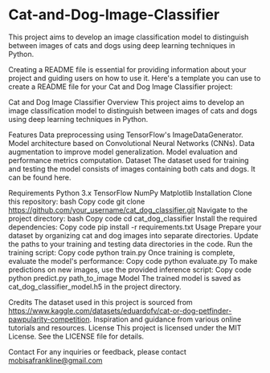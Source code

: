 # Cat-and-Dog-Image-Classifier
This project aims to develop an image classification model to distinguish between images of cats and dogs using deep learning techniques in Python.

Creating a README file is essential for providing information about your project and guiding users on how to use it. Here's a template you can use to create a README file for your Cat and Dog Image Classifier project:

Cat and Dog Image Classifier
Overview
This project aims to develop an image classification model to distinguish between images of cats and dogs using deep learning techniques in Python.

Features
Data preprocessing using TensorFlow's ImageDataGenerator.
Model architecture based on Convolutional Neural Networks (CNNs).
Data augmentation to improve model generalization.
Model evaluation and performance metrics computation.
Dataset
The dataset used for training and testing the model consists of images containing both cats and dogs. It can be found here.

Requirements
Python 3.x
TensorFlow
NumPy
Matplotlib
Installation
Clone this repository:
bash
Copy code
git clone https://github.com/your_username/cat_dog_classifier.git
Navigate to the project directory:
bash
Copy code
cd cat_dog_classifier
Install the required dependencies:
Copy code
pip install -r requirements.txt
Usage
Prepare your dataset by organizing cat and dog images into separate directories.
Update the paths to your training and testing data directories in the code.
Run the training script:
Copy code
python train.py
Once training is complete, evaluate the model's performance:
Copy code
python evaluate.py
To make predictions on new images, use the provided inference script:
Copy code
python predict.py path_to_image
Model
The trained model is saved as cat_dog_classifier_model.h5 in the project directory.

Credits
The dataset used in this project is sourced from https://www.kaggle.com/datasets/eduardofv/cat-or-dog-petfinder-pawpularity-competition.
Inspiration and guidance from various online tutorials and resources.
License
This project is licensed under the MIT License. See the LICENSE file for details.

Contact
For any inquiries or feedback, please contact mobisafrankline@gmail.com
